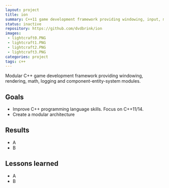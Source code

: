 ```yaml
---
layout: project
title: ion
summary: C++11 game development framework providing windowing, input, math, bindless opengl and a component enitiy systems.
status: inactive
repository: https://github.com/dvdbrink/ion
images:
 - lightcraft0.PNG
 - lightcraft1.PNG
 - lightcraft2.PNG
 - lightcraft3.PNG
categories: project
tags: c++
---
```


Modular C++ game development framework providing windowing, rendering, math, logging and component-entity-system modules.

## Goals
* Improve C++ programming language skills. Focus on C++11/14.
* Create a modular architecture

## Results
* A
* B

## Lessons learned
* A
* B
